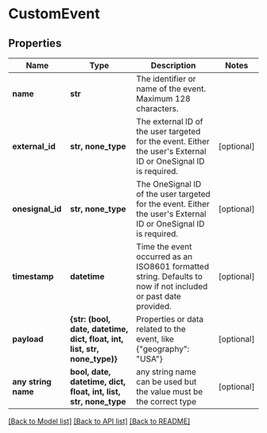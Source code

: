 # CustomEvent


## Properties
Name | Type | Description | Notes
------------ | ------------- | ------------- | -------------
**name** | **str** | The identifier or name of the event. Maximum 128 characters. | 
**external_id** | **str, none_type** | The external ID of the user targeted for the event. Either the user's External ID or OneSignal ID is required. | [optional] 
**onesignal_id** | **str, none_type** | The OneSignal ID of the user targeted for the event. Either the user's External ID or OneSignal ID is required. | [optional] 
**timestamp** | **datetime** | Time the event occurred as an ISO8601 formatted string. Defaults to now if not included or past date provided. | [optional] 
**payload** | **{str: (bool, date, datetime, dict, float, int, list, str, none_type)}** | Properties or data related to the event, like {\"geography\": \"USA\"} | [optional] 
**any string name** | **bool, date, datetime, dict, float, int, list, str, none_type** | any string name can be used but the value must be the correct type | [optional]

[[Back to Model list]](../README.md#documentation-for-models) [[Back to API list]](../README.md#documentation-for-api-endpoints) [[Back to README]](../README.md)


